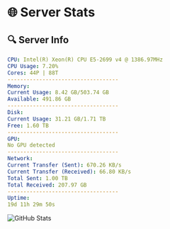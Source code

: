 # 🌐 Server Stats
## 🔍 Server Info
```yaml
CPU: Intel(R) Xeon(R) CPU E5-2699 v4 @ 1386.97MHz
CPU Usage: 7.20%
Cores: 44P | 88T
-----------------------------------
Memory:
Current Usage: 8.42 GB/503.74 GB
Available: 491.86 GB
-----------------------------------
Disk:
Current Usage: 31.21 GB/1.71 TB
Free: 1.60 TB
-----------------------------------
GPU:
No GPU detected
-----------------------------------
Network:
Current Transfer (Sent): 670.26 KB/s
Current Transfer (Received): 66.80 KB/s
Total Sent: 1.00 TB
Total Received: 207.97 GB
-----------------------------------
Uptime:
19d 11h 29m 50s
```
![GitHub Stats](https://img.shields.io/badge/Updated-2025-05-09_04:38:38-blue)